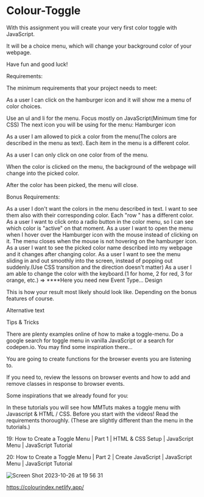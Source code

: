 # Colour-Toggle


With this assignment you will create your very first color toggle with JavaScript.

It will be a choice menu, which will change your background color of your webpage.

Have fun and good luck!

Requirements:

The minimum requirements that your project needs to meet:

As a user I can click on the hamburger icon and it will show me a menu of color choices.

Use an ul and li for the menu.
Focus mostly on JavaScript(Minimum time for CSS)
The next icon you will be using for the menu:
Hamburger icon

As a user I am allowed to pick a color from the menu(The colors are described in the menu as text). Each item in the menu is a different color.

As a user I can only click on one color from of the menu.

When the color is clicked on the menu, the background of the webpage will change into the picked color.

After the color has been picked, the menu will close.

Bonus Requirements:

As a user I don't want the colors in the menu described in text. I want to see them also with their corresponding color. Each "row " has a different color.
As a user I want to click onto a radio button in the color menu, so I can see which color is "active" on that moment.
As a user I want to open the menu when I hover over the Hamburger icon with the mouse instead of clicking on it. The menu closes when the mouse is not hovering on the hamburger icon.
As a user I want to see the picked color name described into my webpage and it changes after changing color.
As a user I want to see the menu sliding in and out smoothly into the screen, instead of popping out suddenly.(Use CSS transition and the direction doesn't matter)
As a user I am able to change the color with the keyboard.(1 for home, 2 for red, 3 for orange, etc.) ⇒ \*\*\*\*Here you need new Event Type...
Design

This is how your result most likely should look like. Depending on the bonus features of course.

Alternative text

Tips & Tricks

There are plenty examples online of how to make a toggle-menu. Do a google search for toggle menu in vanilla JavaScript or a search for codepen.io. You may find some inspiration there...

You are going to create functions for the browser events you are listening to.

If you need to, review the lessons on browser events and how to add and remove classes in response to browser events.

Some inspirations that we already found for you:

In these tutorials you will see how MMTuts makes a toggle menu with Javascript & HTML / CSS. Before you start with the videos! Read the requirements thoroughly. (These are slightly different than the menu in the tutorials.)

19: How to Create a Toggle Menu | Part 1 | HTML & CSS Setup | JavaScript Menu | JavaScript Tutorial

20: How to Create a Toggle Menu | Part 2 | Create JavaScript | JavaScript Menu | JavaScript Tutorial


![Screen Shot 2023-10-26 at 19 56 31](https://github.com/jomeesters/Colour-Toggle/assets/112581270/dc568468-200e-4135-bd73-eb296fb325f8)


https://colourindex.netlify.app/

